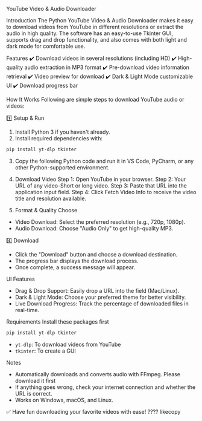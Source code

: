 
YouTube Video & Audio Downloader 

Introduction
The Python YouTube Video & Audio Downloader makes it easy to download videos from YouTube in different resolutions or extract the audio in high quality. The software has an easy-to-use Tkinter GUI, supports drag and drop functionality, and also comes with both light and dark mode for comfortable use.

Features
✔️ Download videos in several resolutions (including HD)
✔️ High-quality audio extraction in MP3 format
✔️ Pre-download video information retrieval
✔️ Video preview for download
✔️ Dark & Light Mode customizable UI
✔️ Download progress bar

How It Works
Following are simple steps to download YouTube audio or videos:

1️⃣ Setup & Run
1. Install Python 3 if you haven't already.
2. Install required dependencies with:
```bash
pip install yt-dlp tkinter
```
3. Copy the following Python code and run it in VS Code, PyCharm, or any other Python-supported environment.

2. Download Video
Step 1: Open YouTube in your browser.
Step 2: Your URL of any video-Short or long video.
Step 3: Paste that URL into the application input field.
Step 4: Click Fetch Video Info to receive the video title and resolution available.

3. Format & Quality Choose
- Video Download: Select the preferred resolution (e.g., 720p, 1080p).
- Audio Download: Choose "Audio Only" to get high-quality MP3.

4️⃣ Download
- Click the "Download" button and choose a download destination.
- The progress bar displays the download process.
- Once complete, a success message will appear.

UI Features
- Drag & Drop Support: Easily drop a URL into the field (Mac/Linux).
- Dark & Light Mode: Choose your preferred theme for better visibility.
- Live Download Progress: Track the percentage of downloaded files in real-time.

Requirements
Install these packages first
```bash
pip install yt-dlp tkinter
```
- `yt-dlp`: To download videos from YouTube
- `tkinter`: To create a GUI

Notes
- Automatically downloads and converts audio with FFmpeg. Please download it first
- If anything goes wrong, check your internet connection and whether the URL is correct.
- Works on Windows, macOS, and Linux.


✅ Have fun downloading your favorite videos with ease! ????
likecopy

